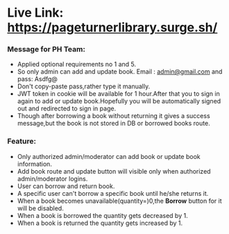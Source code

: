 # Live Link: https://pageturnerlibrary.surge.sh/
### Message for PH Team:
  * Applied optional requirements no 1 and 5.
  * So only admin can add and update book. Email : admin@gmail.com and pass: Asdfg@
  * Don't copy-paste pass,rather type it manually.
  * JWT token in cookie will be available for 1 hour.After that you to sign in again to add or update book.Hopefully you will be automatically signed out and redirected to sign in page.
  * Though after borrowing a book without returning it gives a success message,but the book is not stored in DB or borrowed books route.

### Feature:
  * Only authorized admin/moderator can add book or update book information.
  * Add book route and update button will visible only when authorized admin/moderator logins.
  * User can borrow and return book.
  * A specific user can't borrow a specific book until he/she returns it.
  * When a book becomes unavailable(quantity=)0,the **Borrow** button for it will be disabled.
  * When a book is borrowed the quantity gets decreased by 1.
  * When a book is returned the quantity gets increased by 1.
  